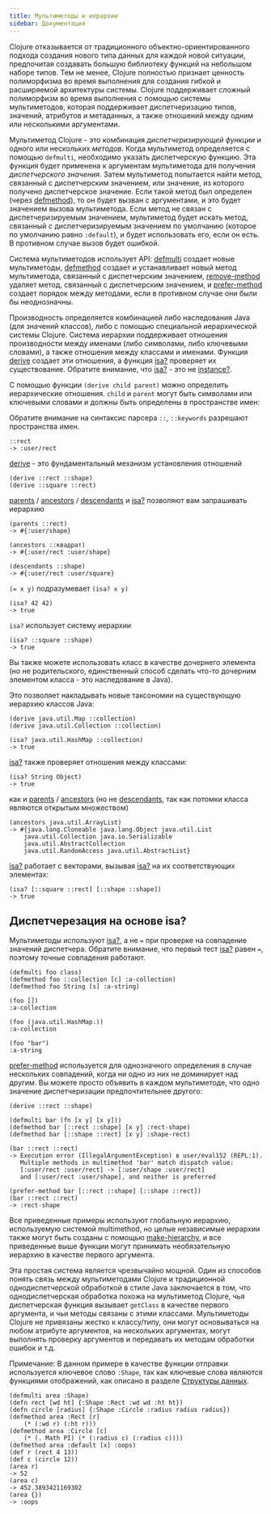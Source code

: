 ```yaml
---
title: Мультиметоды и иерархии
sidebar: Документация
---
```


Clojure отказывается от традиционного объектно-ориентированного подхода создания нового типа данных для каждой новой ситуации, предпочитая создавать большую библиотеку функций на небольшом наборе типов. Тем не менее, Clojure полностью признает ценность полиморфизма во время выполнения для создания гибкой и расширяемой архитектуры системы. Clojure поддерживает сложный полиморфизм во время выполнения с помощью системы мультиметодов, которая поддерживает диспетчеризацию типов, значений, атрибутов и метаданных, а также отношений между одним или несколькими аргументами.

Мультиметод Clojure - это комбинация _диспетчеризирующей_ _функции_ и одного или нескольких _методов_. Когда мультиметод определяется с помощью `defmulti`, необходимо указать диспетчерскую функцию. Эта функция будет применена к аргументам мультиметода для получения _диспетчерского значения_. Затем мультиметод попытается найти метод, связанный с диспетчерским значением, или значение, из которого получено диспетчерское значение. Если такой метод был определен (через [defmethod](https://clojure.github.io/clojure/clojure.core-api.html#clojure.core/defmethod)), то он будет вызван с аргументами, и это будет значением вызова мультиметода. Если метод не связан с диспетчеризируемым значением, мультиметод будет искать метод, связанный с диспетчеризируемым значением по умолчанию (которое по умолчанию равно `:default`), и будет использовать его, если он есть. В противном случае вызов будет ошибкой.

Система мультиметодов использует API: [defmulti](https://clojure.github.io/clojure/clojure.core-api.html#clojure.core/defmulti) создает новые мультиметоды, [defmethod](https://clojure.github.io/clojure/clojure.core-api.html#clojure.core/defmethod) создает и устанавливает новый метод мультиметода, связанный с диспетчерским значением, [remove-method](https://clojure.github.io/clojure/clojure.core-api.html#clojure.core/remove-method) удаляет метод, связанный с диспетчерским значением, и [prefer-method](https://clojure.github.io/clojure/clojure.core-api.html#clojure.core/prefer-method) создает порядок между методами, если в противном случае они были бы неоднозначны.

Производность определяется комбинацией либо наследования Java (для значений классов), либо с помощью специальной иерархической системы Clojure. Система иерархии поддерживает отношения производности между именами (либо символами, либо ключевыми словами), а также отношения между классами и именами. Функция [derive](https://clojure.github.io/clojure/clojure.core-api.html#clojure.core/derive) создает эти отношения, а функция [isa?](https://clojure.github.io/clojure/clojure.core-api.html#clojure.core/isa?) проверяет их существование. Обратите внимание, что [isa?](https://clojure.github.io/clojure/clojure.core-api.html#clojure.core/isa?) - это не [instance?](https://clojure.github.io/clojure/clojure.core-api.html#clojure.core/instance?).

С помощью функции `(derive child parent)` можно определить иерархические отношения. `child` и `parent` могут быть символами или ключевыми словами и должны быть определены в пространстве имен:

Обратите внимание на синтаксис парсера `::`, `::keywords` разрешают пространства имен.

```
::rect
-> :user/rect
```

[derive](https://clojure.github.io/clojure/clojure.core-api.html#clojure.core/derive) - это фундаментальный механизм установления отношений

```
(derive ::rect ::shape)
(derive ::square ::rect)
```

[parents](https://clojure.github.io/clojure/clojure.core-api.html#clojure.core/parents) / [ancestors](https://clojure.github.io/clojure/clojure.core-api.html#clojure.core/ancestors) / [descendants](https://clojure.github.io/clojure/clojure.core-api.html#clojure.core/descendants) и [isa?](https://clojure.github.io/clojure/clojure.core-api.html#clojure.core/isa%3F) позволяют вам запрашивать иерархию

```
(parents ::rect)
-> #{:user/shape}

(ancestors ::квадрат)
-> #{:user/rect :user/shape}

(descendants ::shape)
-> #{:user/rect :user/square}
```

`(= x y)` подразумевает `(isa? x y)`

```
(isa? 42 42)
-> true
```

`isa?` использует систему иерархии

```
(isa? ::square ::shape)
-> true
```

Вы также можете использовать класс в качестве дочернего элемента (но не родительского, единственный способ сделать что-то дочерним элементом класса - это наследование в Java).

Это позволяет накладывать новые таксономии на существующую иерархию классов Java:

```
(derive java.util.Map ::collection)
(derive java.util.Collection ::collection)

(isa? java.util.HashMap ::collection)
-> true
```

[isa?](https://clojure.github.io/clojure/clojure.core-api.html#clojure.core/isa%3F) также проверяет отношения между классами:

```
(isa? String Object)
-> true
```

как и [parents](https://clojure.github.io/clojure/clojure.core-api.html#clojure.core/parents) / [ancestors](https://clojure.github.io/clojure/clojure.core-api.html#clojure.core/ancestors) (но не [descendants](https://clojure.github.io/clojure/clojure.core-api.html#clojure.core/descendants), так как потомки класса являются открытым множеством)

```
(ancestors java.util.ArrayList)
-> #{java.lang.Cloneable java.lang.Object java.util.List
    java.util.Collection java.io.Serializable
    java.util.AbstractCollection
    java.util.RandomAccess java.util.AbstractList}
```

[isa?](https://clojure.github.io/clojure/clojure.core-api.html#clojure.core/isa%3F) работает с векторами, вызывая [isa?](https://clojure.github.io/clojure/clojure.core-api.html#clojure.core/isa%3F) на их соответствующих элементах:

```
(isa? [::square ::rect] [::shape ::shape])
-> true
```

## Диспетчерезация на основе isa?

Мультиметоды используют [isa?](https://clojure.github.io/clojure/clojure.core-api.html#clojure.core/isa%3F), а не `=` при проверке на совпадение значений диспетчера. Обратите внимание, что первый тест [isa?](https://clojure.github.io/clojure/clojure.core-api.html#clojure.core/isa%3F) равен `=`, поэтому точные совпадения работают.

```
(defmulti foo class)
(defmethod foo ::collection [c] :a-collection)
(defmethod foo String [s] :a-string)

(foo [])
:a-collection

(foo (java.util.HashMap.))
:a-collection

(foo "bar")
:a-string
```

[prefer-method](https://clojure.github.io/clojure/clojure.core-api.html#clojure.core/prefer-method) используется для однозначного определения в случае нескольких совпадений, когда ни одно из них не доминирует над другим. Вы можете просто объявить в каждом мультиметоде, что одно значение диспетчеризации предпочтительнее другого:

```
(derive ::rect ::shape)

(defmulti bar (fn [x y] [x y]))
(defmethod bar [::rect ::shape] [x y] :rect-shape)
(defmethod bar [::shape ::rect] [x y] :shape-rect)

(bar ::rect ::rect)
-> Execution error (IllegalArgumentException) в user/eval152 (REPL:1).
   Multiple methods in multimethod 'bar' match dispatch value:
   [:user/rect :user/rect] -> [:user/shape :user/rect]
   and [:user/rect :user/shape], and neither is preferred

(prefer-method bar [::rect ::shape] [::shape ::rect])
(bar ::rect ::rect)
-> :rect-shape
```

Все приведенные примеры используют глобальную иерархию, используемую системой multimethod, но целые независимые иерархии также могут быть созданы с помощью [make-hierarchy](https://clojure.github.io/clojure/clojure.core-api.html#clojure.core/make-hierarchy), и все приведенные выше функции могут принимать необязательную иерархию в качестве первого аргумента.

Эта простая система является чрезвычайно мощной. Один из способов понять связь между мультиметодами Clojure и традиционной однодиспетчерской обработкой в стиле Java заключается в том, что однодиспетчерская обработка похожа на мультиметод Clojure, чья диспетчерская функция вызывает `getClass` в качестве первого аргумента, и чьи методы связаны с этими классами. Мультиметоды Clojure не привязаны жестко к классу/типу, они могут основываться на любом атрибуте аргументов, на нескольких аргументах, могут выполнять проверку аргументов и передавать их методам обработки ошибок и т.д.

Примечание: В данном примере в качестве функции отправки используется ключевое слово `:Shape`, так как ключевые слова являются функциями отображений, как описано в разделе [Структуры данных](data_structures).

```
(defmulti area :Shape)
(defn rect [wd ht] {:Shape :Rect :wd wd :ht ht})
(defn circle [radius] {:Shape :Circle :radius radius radius})
(defmethod area :Rect [r]
    (* (:wd r) (:ht r)))
(defmethod area :Circle [c]
    (* (. Math PI) (* (:radius c) (:radius c))))
(defmethod area :default [x] :oops)
(def r (rect 4 13))
(def c (circle 12))
(area r)
-> 52
(area c)
-> 452.3893421169302
(area {})
-> :oops
```
